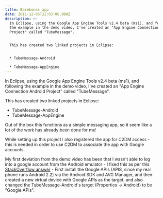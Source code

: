 ```yaml
---
title: Barebones app
date: 2011-12-05T22:03:00.000Z
description: >-
  In Eclipse, using the Google App Engine Tools v2.4 beta (ms1), and following
  the example in the demo video, I've created an "App Engine Connection Android
  Project" called "TubeMessage".


  This has created two linked projects in Eclipse:


  * TubeMessage-Android

  * TubeMessage-AppEngine
---
```

In Eclipse, using the Google App Engine Tools v2.4 beta (ms1), and following the example in the demo video, I've created an "App Engine Connection Android Project" called "TubeMessage".

This has created two linked projects in Eclipse:

* TubeMessage-Android
* TubeMessage-AppEngine

Out of the box this functions as a simple messaging app, so it seem like a lot of the work has already been done for me!

While setting up this project I also registered the app for C2DM access - this is needed in order to use C2DM to associate the app with Google accounts.

My first deviation from the demo video has been that I wasn't able to log into a google account from the Android emulator - I fixed this as per this [StackOverflow answer](http://stackoverflow.com/questions/3260868/android-emulator-trouble-creating-user-accounts) - First install the Google APIs (API8, since my real phone runs Android 2.2) via the Android SDK and AVG Manager, and then created a new virtual device with Google APIs as the target, and also changed the TubeMessage-Android's target (Properties -> Android) to be "Google APIs".